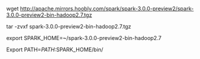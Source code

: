 wget http://apache.mirrors.hoobly.com/spark/spark-3.0.0-preview2/spark-3.0.0-preview2-bin-hadoop2.7.tgz

tar -zvxf spark-3.0.0-preview2-bin-hadoop2.7.tgz

export SPARK_HOME=~/spark-3.0.0-preview2-bin-hadoop2.7

Export PATH=$PATH:$SPARK_HOME/bin/
